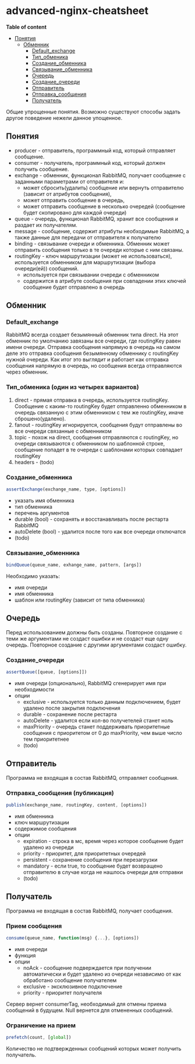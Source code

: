 # advanced-nginx-cheatsheet

**Table of content**
<!-- TOC -->
- [Понятия](#Понятия)
  - [Обменник](#Обменник)
    - [Default_exchange](#Default_exchange)
    - [Тип_обменика](#Тип_обменика)
    - [Создание_обменника](#Создание_обменника)
    - [Связывание_обменника](Связывание_обменника)
    - [Очередь](#Очередь)
    - [Создание_очереди](#Создание_очереди)
    - [Отправитель](#Отправитель)
    - [Отправка_сообщения](#Отправка_сообщения)
    - [Получатель](#Получатель)
<!-- /TOC -->

Общие упрощенные понятия. Возможно существуют способы задать другое поведение нежели данное упощенное.
## Понятия
* producer - отправитель, программный код, который отправляет сообщение.
* consumer - получатель, программный код, который должен получить сообшение.
* exchange - обменник, функционал RabbitMQ, получает сообщение с заданными параметрами от отправителя и:
  * может сбросить(удалить) сообщение или вернуть отправителю (зависит от атрибутов сообщения),
  * может отправить сообщение в очередь, 
  * может отправить сообщение в несколько очередей (сообщение будет скопировано для каждой очереди)
* queue - очередь, функционал RabbitMQ, хранит все сообщения и раздает их получателям.
* message - сообщение, содержит атрибуты необходимые RabbitMQ, а также данные для передачи от отправителя к получателю
* binding - связывание очереди и обменника. Обменник может отправить сообщения только в те очереди которые с ним связаны. 
* routingKey - ключ маршрутизации (может не использоваться), используется обменником для маршрутизации (выбора очереди(ей)) сообщений.
  * используется при связывании очереди с обменником
  * содержится в атрибуте сообщения
  при совпадении этих ключей сообщение будет отправлено в очередь

## Обменник

### Default_exchange
RabbitMQ всегда создает безымянный обменник типа direct. 
На этот обменник по умолчанию завязаны все очереди, где routingKey равен имени очереди.
Отправка сообщения напрямую в очередь на самом деле это отправка сообщения безымянному обменнику с routingKey нужной очереди.
Как итог это выглядит и работает как отправка сообщения напрямую в очередь, но сообщения всегда отправляются через обменник.

### Тип_обменика (один из четырех вариантов)
  1. direct - прямая отправка в очередь, используется routingKey. Сообщение с каким-то routingKey будет отправленно обменником
  в очередь связанную с этим обменником с тем же routingKey, иначе сброшено(удалено).
  2. fanout - routingKey игнорируется, сообщения будут отправлены во все очереди связанные с обменником
  3. topic - похож на direct, сообщения отправляются с routingKey, но очереди связываются с обменником по шаблонной строке, сообщение попадет в те очереди с шаблонами которых совпадает routingKey
  4. headers - (todo)

### Создание_обменника
```javascript
assertExchange(exchange_name, type, [options])
```
 * указать имя обменника
 * тип обменника
 * перечень аргументов
  * durable (bool) - сохранять и восстанавливать после рестарта RabbitMQ
  * autoDelete (bool) - удалится после того как все очереди отключатся
  * (todo)

### Связывание_обменника
```javascript
bindQueue(queue_name, exhange_name, pattern, [args])
```
Необходимо указать:
 * имя очереди
 * имя обменника
 * шаблон или routingKey (зависит от типа обменника)

## Очередь
Перед использованием должны быть созданы. 
Повторное создание с теми же аргументами не создаст ошибки и не создаст еще одну очередь.
Повторное создание с другими аргументами создаст ошибку.

### Создание_очереди
```javascript
assertQueue([queue, [options]])
```
* имя очереди (опционально), RabbitMQ сгенерирует имя при необходимости 
* опции
  * exclusive - используется только данным подключением, будет удалено после закрытия подключения
  * durable - сохранение после рестарта
  * autoDelete - удалится если кол-во получетелей станет ноль
  * maxPriority - очередь станет поддерживать приоритетные сообщения с приоритетом от 0 до maxPriority, чем выше число тем приоритетнее
  * (todo)

## Отправитель
Программа не входящая в состав RabbitMQ, отправляет сообщения.

### Отправка_сообщения (публикация)
```javascript
publish(exchange_name, routingKey, content, [options])
```
* имя обменника
* ключ маршрутизации
* содержимое сообщения
* опции
  * expiration - строка в мс, время через которое сообщение будет удалено из очереди
  * priority - приоритет, для приоритетных очередей
  *  persistent - сохранение сообщения при перезагрузки
  *  mandatory - если true, то сообщение будет возвращено отправителю в случае когда не нашлось очереди для отправки
  *  (todo)

## Получатель
Программа не входящая в состав RabbitMQ, получает сообщения.

### Прием сообщения
```javascript
consume(queue_name, function(msg) {...}, [options])
```
* имя очереди
* функция
* опции
  * noAck - сообщение подверждается при получении автоматически и будет удалено из очереди независимо от как обработано сообщение получателем
  * exclusive - эксклюзивное подключение
  * priority - приоритет получателя

Сервер вернет consumerTag, необходимый для отмены приема сообщений в будущем. 
Null вернется для отмененных сообщений.

### Ограничение на прием
```javascript
prefetch(count, [global])
```
Количество не подтвержденных сообщений которых может получить получатель.
